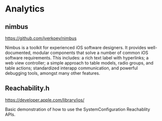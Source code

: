# Analytics


## nimbus

https://github.com/jverkoey/nimbus

Nimbus is a toolkit for experienced iOS software designers. It provides well-documented, modular components that solve a number of common iOS software requirements. This includes: a rich text label with hyperlinks; a web view controller; a simple approach to table models, radio groups, and table actions; standardized interapp communication, and powerful debugging tools, amongst many other features.


## Reachability.h

https://developer.apple.com/library/ios/

Basic demonstration of how to use the SystemConfiguration Reachablity APIs.